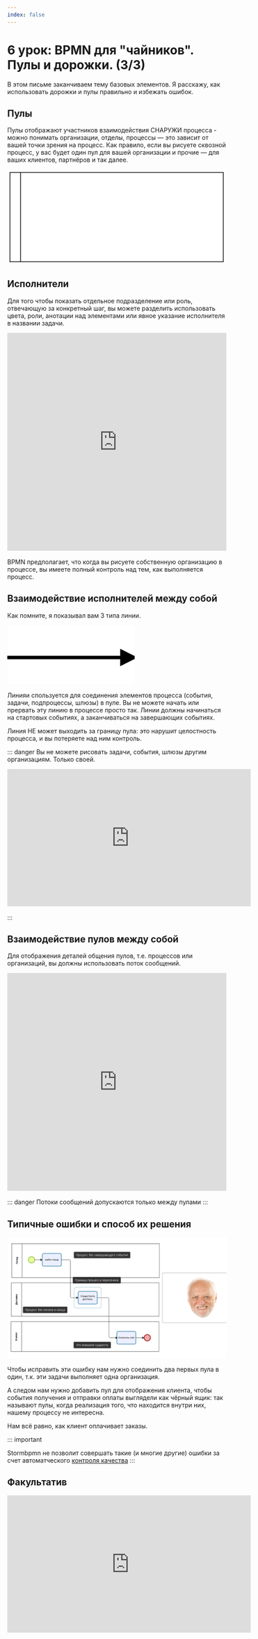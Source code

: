```yaml
---
index: false
---
```


# 6 урок: BPMN для "чайников". Пулы и дорожки. (3/3)

В этом письме заканчиваем тему базовых элементов. Я расскажу, как использовать дорожки и пулы правильно и избежать ошибок.

## Пулы

Пулы отображают участников взаимодействия СНАРУЖИ процесса -  можно понимать организации, отделы, процессы — это зависит от вашей точки зрения на процесс. Как правило, если вы рисуете сквозной процесс, у вас будет один пул для вашей организации и прочие — для ваших клиентов, партнёров и так далее.


![image](6_lesson_1.png) 

## Исполнители

Для того чтобы показать отдельное подразделение или роль, отвечающую за конкретный шаг, вы можете разделить использовать цвета, роли, анотации над элементами или явное указание исполнителя в названии задачи.

<iframe src="https://stormbpmn.com/app/diagram/6346b347-13b9-48f2-9cf6-b2fef7a89070?overlays=eyJkdXJhdGlvbiI6ZmFsc2UsImFzc2lnbmVlcyI6dHJ1ZSwicG9zaXRpb25zIjpmYWxzZSwic3lzdGVtcyI6ZmFsc2UsImRvY3VtZW50cyI6ZmFsc2UsImxpbmtzIjpmYWxzZSwiY29tbWVudHMiOmZhbHNlLCJkZXNjcmlwdGlvbiI6ZmFsc2V9&embedded=true" style="border:1px #f2f2f2 none;" name="extAdmin" scrolling="no" frameborder="1"  height="500" width="100%" allowfullscreen></iframe>

BPMN предполагает, что когда вы рисуете собственную организацию в процессе, вы имеете полный контроль над тем, как выполняется процесс.

## Взаимодействие исполнителей между собой

Как помните, я показывал вам 3 типа линии.

![image](6_lesson_3.png) 

Линияи спользуется для соединения элементов процесса (события, задачи, подпроцессы, шлюзы) в пуле. Вы не можете начать или прервать эту линию в процессе просто так. Линии должны начинаться на стартовых событиях, а заканчиваться на завершающих событиях.

Линия НЕ может выходить за границу пула: это нарушит целостность процесса, и вы потеряете над ним контроль.

::: danger 
Вы не можете рисовать задачи, события, шлюзы другим организациям. Только своей.

<iframe width="560" height="315" src="https://www.youtube.com/embed/hCt6EJxtxpE?si=JREbAI7iUVCEQ7rW" title="YouTube video player" frameborder="0" allow="accelerometer; autoplay; clipboard-write; encrypted-media; gyroscope; picture-in-picture; web-share" referrerpolicy="strict-origin-when-cross-origin" allowfullscreen></iframe>

:::

## Взаимодействие пулов между собой

Для отображения деталей общения пулов, т.е. процессов или организаций, вы должны использовать поток сообщений.  

<iframe src="https://stormbpmn.com/app/diagram/6346b347-13b9-48f2-9cf6-b2fef7a89070?overlays=eyJkdXJhdGlvbiI6ZmFsc2UsImFzc2lnbmVlcyI6dHJ1ZSwicG9zaXRpb25zIjpmYWxzZSwic3lzdGVtcyI6ZmFsc2UsImRvY3VtZW50cyI6ZmFsc2UsImxpbmtzIjpmYWxzZSwiY29tbWVudHMiOmZhbHNlLCJkZXNjcmlwdGlvbiI6ZmFsc2V9&embedded=true" style="border:1px #f2f2f2 none;" name="extAdmin" scrolling="no" frameborder="1"  height="500" width="100%" allowfullscreen></iframe>

::: danger
Потоки сообщений допускаются только между пулами
::: 


## Типичные ошибки и способ их решения
![image](6_lesson_5.png) 

Чтобы исправить эти ошибку нам нужно соединить два первых пула в один, т.к. эти задачи выполняет одна организация. 

А следом нам нужно добавить пул для отображения клиента, чтобы события получения и отправки оплаты выглядели как чёрный ящик: так называют пулы, когда реализация того, что находится внутри них, нашему процессу не интересна. 

Нам всё равно, как клиент оплачивает заказы.

::: important

Stormbpmn не позволит совершать такие (и многие другие) ошибки за счет автоматческого [контроля качества](/features/1_bpmn-editor.md#качество-бизнес-процессов-bpmn)
:::


## Факультатив

<iframe width="560" height="315" src="https://www.youtube.com/embed/EshGX0pa6_M?si=aEn1R3U4jBfpPaMw" title="YouTube video player" frameborder="0" allow="accelerometer; autoplay; clipboard-write; encrypted-media; gyroscope; picture-in-picture; web-share" referrerpolicy="strict-origin-when-cross-origin" allowfullscreen></iframe>